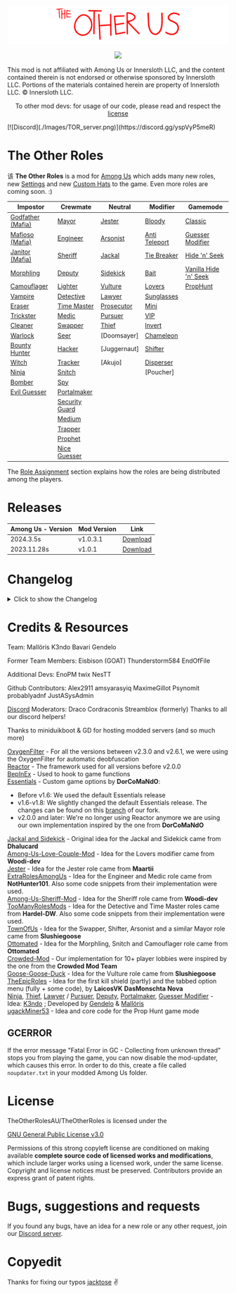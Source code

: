 ![mod banner](./Images/TOU_Logo.png)
<p align="center"><a href="https://github.com/mxyx-club/TheOtherUs/releases/"><img src="https://badgen.net/github/release/SpexGH/theotherus"></a></p>


This mod is not affiliated with Among Us or Innersloth LLC, and the content contained therein is not endorsed or otherwise sponsored by Innersloth LLC. Portions of the materials contained herein are property of Innersloth LLC. © Innersloth LLC.</p>
<p align="center">
  To other mod devs: for usage of our code, please read and respect the <a href="#license">license</a></p>
[![Discord](./Images/TOR_server.png)](https://discord.gg/yspVyP5meR)


# The Other Roles

该 **The Other Roles** is a mod for [Among Us](https://store.steampowered.com/app/945360/Among_Us) which adds many new roles, new [Settings](#settings) and new [Custom Hats](#custom-hats) to the game.
Even more roles are coming soon. :)

| Impostor                    | Crewmate                          | Neutral                   | Modifier                        | Gamemode                                                     |
| --------------------------- | --------------------------------- | ------------------------- | ------------------------------- | ------------------------------------------------------------ |
| [Godfather (Mafia)](#mafia) | [Mayor](#mayor)                   | [Jester](#jester)         | [Bloody](#bloody)               | [Classic](#roles)                                            |
| [Mafioso (Mafia)](#mafia)   | [Engineer](#engineer)             | [Arsonist](#arsonist)     | [Anti Teleport](#anti-teleport) | [Guesser Modifier](#guesser-modifier)                        |
| [Janitor (Mafia)](#mafia)   | [Sheriff](#sheriff)               | [Jackal](#jackal)         | [Tie Breaker](#tie-breaker)     | [Hide 'n' Seek](#hide-n-seek)                                |
| [Morphling](#morphling)     | [Deputy](#deputy)                 | [Sidekick](#sidekick)     | [Bait](#bait)                   | [Vanilla Hide 'n' Seek](https://www.innersloth.com/new-game-mode-hide-n-seek-is-here-emergency-meeting-35/) |
| [Camouflager](#camouflager) | [Lighter](#lighter)               | [Vulture](#vulture)       | [Lovers](#lovers)               | [PropHunt](#prophunt)                                        |
| [Vampire](#vampire)         | [Detective](#detective)           | [Lawyer](#lawyer)         | [Sunglasses](#sunglasses)       |                                                              |
| [Eraser](#eraser)           | [Time Master](#time-master)       | [Prosecutor](#prosecutor) | [Mini](#mini)                   |                                                              |
| [Trickster](#trickster)     | [Medic](#medic)                   | [Pursuer](#pursuer)       | [VIP](#vip)                     |                                                              |
| [Cleaner](#cleaner)         | [Swapper](#swapper)               | [Thief](#thief)           | [Invert](#invert)               |                                                              |
| [Warlock](#warlock)         | [Seer](#seer)                     | [Doomsayer]               | [Chameleon](#chameleon)         |                                                              |
| [Bounty Hunter](#bounty-hunter) | [Hacker](#hacker)             | [Juggernaut]              | [Shifter](#shifter)             |                                                              |
| [Witch](#witch)             | [Tracker](#tracker)               | [Akujo]                   | [Disperser](#disperser)         |                                                              |
| [Ninja](#ninja)             | [Snitch](#snitch)                 |                           | [Poucher]                       |                                                              |
| [Bomber](#bomber)           | [Spy](#spy)                       |                           |                                 |                                                              |
| [Evil Guesser](#guesser)    | [Portalmaker](#portalmaker)       |                           |                                 |                                                              |
|                             | [Security Guard](#security-guard) |                           |                                 |                                                              |
|                             | [Medium](#medium)                 |                           |                                 |                                                              |
|                             | [Trapper](#trapper)               |                           |                                 |                                                              |
|                             | [Prophet](#Prophet)               |                           |                                 |                                                              |
|                             | [Nice Guesser](#guesser)          |                           |                                 |                                                              |

The [Role Assignment](#role-assignment) section explains how the roles are being distributed among the players.

# Releases
| Among Us - Version| Mod Version | Link |
|----------|-------------|-----------------|
| 2024.3.5s    | v1.0.3.1 | [Download](https://github.com/mxyx-club/TheOtherUs/releases/download/v1.0.3.1/TheOtherUs.zip)    |
| 2023.11.28s  | v1.0.1   | [Download](https://github.com/mxyx-club/TheOtherUs/releases/download/v1.0.1/TheOtherUs.zip)      |



# Changelog

<details>
  <summary>Click to show the Changelog</summary>


**Changes in v1.0.3:**

- null

**Changes in v1.0.2:**

- null

**Changes in v1.0.1:**

- null

- 
</details>


# Credits & Resources
Team:
Mallöris    K3ndo    Bavari    Gendelo

Former Team Members:
Eisbison (GOAT)    Thunderstorm584    EndOfFile

Additional Devs:
EnoPM    twix    NesTT

Github Contributors:
Alex2911    amsyarasyiq    MaximeGillot
Psynomit    probablyadnf    JustASysAdmin

[Discord](https://discord.gg/yspVyP5meR) Moderators:</b>
Draco Cordraconis    Streamblox (formerly)
Thanks to all our discord helpers!

Thanks to miniduikboot & GD for hosting modded servers (and so much more)


[OxygenFilter](https://github.com/NuclearPowered/Reactor.OxygenFilter) - For all the versions between v2.3.0 and v2.6.1, we were using the OxygenFilter for automatic deobfuscation\
[Reactor](https://github.com/NuclearPowered/Reactor) - The framework used for all versions before v2.0.0\
[BepInEx](https://github.com/BepInEx) - Used to hook to game functions\
[Essentials](https://github.com/DorCoMaNdO/Reactor-Essentials) - Custom game options by **DorCoMaNdO**:
- Before v1.6: We used the default Essentials release
- v1.6-v1.8: We slightly changed the default Essentials release. The changes can be found on this [branch](https://github.com/Eisbison/Reactor-Essentials/tree/feature/TheOtherRoles-Adaption) of our fork.
- v2.0.0 and later: We're no longer using Reactor anymore we are using our own implementation inspired by the one from **DorCoMaNdO**

[Jackal and Sidekick](https://www.twitch.tv/dhalucard) - Original idea for the Jackal and Sidekick came from **Dhalucard**\
[Among-Us-Love-Couple-Mod](https://github.com/Woodi-dev/Among-Us-Love-Couple-Mod) - Idea for the Lovers modifier came from **Woodi-dev**\
[Jester](https://github.com/Maartii/Jester) - Idea for the Jester role came from **Maartii**\
[ExtraRolesAmongUs](https://github.com/NotHunter101/ExtraRolesAmongUs) - Idea for the Engineer and Medic role came from **NotHunter101**. Also some code snippets from their implementation were used.\
[Among-Us-Sheriff-Mod](https://github.com/Woodi-dev/Among-Us-Sheriff-Mod) - Idea for the Sheriff role came from **Woodi-dev**\
[TooManyRolesMods](https://github.com/Hardel-DW/TooManyRolesMods) - Idea for the Detective and Time Master roles came from **Hardel-DW**. Also some code snippets from their implementation were used.\
[TownOfUs](https://github.com/slushiegoose/Town-Of-Us) - Idea for the Swapper, Shifter, Arsonist and a similar Mayor role came from **Slushiegoose**\
[Ottomated](https://twitter.com/ottomated_) - Idea for the Morphling, Snitch and Camouflager role came from **Ottomated**\
[Crowded-Mod](https://github.com/CrowdedMods/CrowdedMod) - Our implementation for 10+ player lobbies were inspired by the one from the **Crowded Mod Team**\
[Goose-Goose-Duck](https://store.steampowered.com/app/1568590/Goose_Goose_Duck) - Idea for the Vulture role came from **Slushiegoose**\
[TheEpicRoles](https://github.com/LaicosVK/TheEpicRoles) - Idea for the first kill shield (partly) and the tabbed option menu (fully + some code), by **LaicosVK** **DasMonschta** **Nova**\
[Ninja](#ninja), [Thief](#thief), [Lawyer](#lawyer) / [Pursuer](#pursuer), [Deputy](#deputy), [Portalmaker](#portalmaker), [Guesser Modifier](#guesser-modifier) - Idea: [K3ndo](https://github.com/K3ndoo) ; Developed by [Gendelo](https://github.com/gendelo3) & [Mallöris](https://github.com/Mallaris) \
[ugackMiner53](https://github.com/ugackMiner53/PropHunt) - Idea and core code for the Prop Hunt game mode


## GCERROR
If the error message "Fatal Error in GC - Collecting from unknown thread" stops you from playing the game, you can now disable the mod-updater, which causes this error.
In order to do this, create a file called `noupdater.txt` in your modded Among Us folder.

# License
TheOtherRolesAU/TheOtherRoles is licensed under the

[GNU General Public License v3.0](https://github.com/TheOtherRolesAU/TheOtherRoles/blob/main/LICENSE)

Permissions of this strong copyleft license are conditioned on making available **complete source code of licensed works and modifications**, which include larger works using a licensed work, under the same license. Copyright and license notices must be preserved. Contributors provide an express grant of patent rights.

# Bugs, suggestions and requests
If you found any bugs, have an idea for a new role or any other request, join our [Discord server](https://discord.gg/77RkMJHWsM).

# Copyedit
Thanks for fixing our typos [jacktose](https://github.com/jacktose) ✌️
